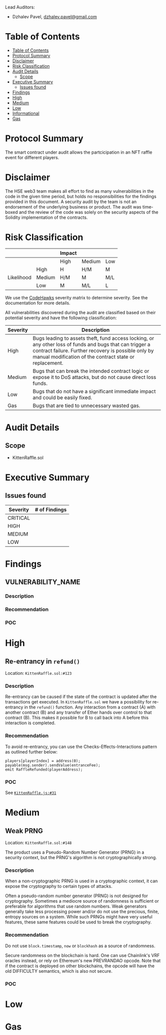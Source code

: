 <!-- Your report starts here! -->

Lead Auditors:

- Dzhalev Pavel, dzhalev.pavel@gmail.com

# Table of Contents

- [Table of Contents](#table-of-contents)
- [Protocol Summary](#protocol-summary)
- [Disclaimer](#disclaimer)
- [Risk Classification](#risk-classification)
- [Audit Details](#audit-details)
  - [Scope](#scope)
- [Executive Summary](#executive-summary)
  - [Issues found](#issues-found)
- [Findings](#findings)
- [High](#high)
- [Medium](#medium)
- [Low](#low)
- [Informational](#informational)
- [Gas](#gas)

# Protocol Summary

The smart contract under audit allows the partcicipation in an NFT raffle event for different players.

# Disclaimer

The HSE web3 team makes all effort to find as many vulnerabilities in the code in the given time period, but holds no responsibilities for the findings provided in this document. A security audit by the team is not an endorsement of the underlying business or product. The audit was time-boxed and the review of the code was solely on the security aspects of the Solidity implementation of the contracts.

# Risk Classification

|            |        | Impact |        |     |
| ---------- | ------ | ------ | ------ | --- |
|            |        | High   | Medium | Low |
|            | High   | H      | H/M    | M   |
| Likelihood | Medium | H/M    | M      | M/L |
|            | Low    | M      | M/L    | L   |

We use the [CodeHawks](https://docs.codehawks.com/hawks-auditors/how-to-evaluate-a-finding-severity) severity matrix to determine severity. See the documentation for more details.

All vulnerabilities discovered during the audit are classified based on their potential severity and have the following classification:

| Severity | Description                                                                                                                                                                                                                |
| -------- | -------------------------------------------------------------------------------------------------------------------------------------------------------------------------------------------------------------------------- |
| High     | Bugs leading to assets theft, fund access locking, or any other loss of funds and bugs that can trigger a contract failure. Further recovery is possible only by manual modification of the contract state or replacement. |
| Medium   | Bugs that can break the intended contract logic or expose it to DoS attacks, but do not cause direct loss funds.                                                                                                           |
| Low      | Bugs that do not have a significant immediate impact and could be easily fixed.                                                                                                                                            |
| Gas      | Bugs that are tied to unnecessary wasted gas.                                                                                                                                                                              |

# Audit Details

## Scope

- KittenRaffle.sol

# Executive Summary

## Issues found

| Severity | # of Findings |
| -------- | ------------- |
| CRITICAL |               |
| HIGH     |               |
| MEDIUM   |               |
| LOW      |               |

# Findings

## VULNERABILITY_NAME

### Description

### Recommendation

### POC

# High

## Re-entrancy in `refund()`

Location: `KittenRaffle.sol:#123`

### Description
Re-entrancy can be caused if the state of the contract is updated after the transactions get executed. In `KittenRaffle.sol` we have a possibility for re-entrancy in the `refund()` function. Any interaction from a contract (A) with another contract (B) and any transfer of Ether hands over control to that contract (B). This makes it possible for B to call back into A before this interaction is completed.

### Recommendation
To avoid re-entrancy, you can use the Checks-Effects-Interactions pattern as outlined further below:

```solidity
players[playerIndex] = address(0);
payable(msg.sender).sendValue(entranceFee);
emit RaffleRefunded(playerAddress);
```

### POC
See [`KittenRaffle.js:#31`](/test/KittenRaffle.js)

# Medium

## Weak PRNG

Location: `KittenRaffle.sol:#148`

The product uses a Pseudo-Random Number Generator (PRNG) in a security context, but the PRNG's algorithm is not cryptographically strong.

### Description
When a non-cryptographic PRNG is used in a cryptographic context, it can expose the cryptography to certain types of attacks.

Often a pseudo-random number generator (PRNG) is not designed for cryptography. Sometimes a mediocre source of randomness is sufficient or preferable for algorithms that use random numbers. Weak generators generally take less processing power and/or do not use the precious, finite, entropy sources on a system. While such PRNGs might have very useful features, these same features could be used to break the cryptography.

### Recommendation
Do not use `block.timestamp`, `now` or `blockhash` as a source of randomness. 

Secure randomness on the blockchain is hard. One can use Chainlink's VRF oracles instead, or rely on Ethereum's new PREVRANDAO opcode. Note that if the contract is deployed on other blockchains, the opcode will have the old DIFFICULTY semantics, which is also not secure.

### POC

# Low

# Gas





